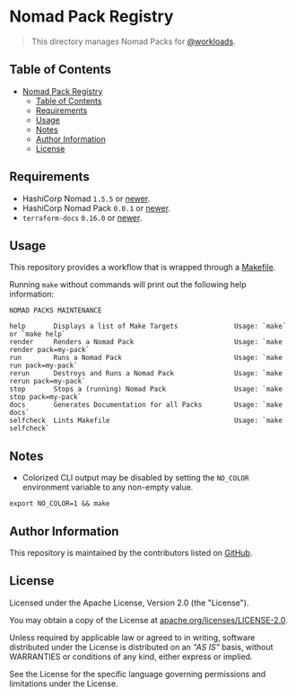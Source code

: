 # Nomad Pack Registry

> This directory manages Nomad Packs for [@workloads](https://github.com/workloads).

## Table of Contents

<!-- TOC -->
* [Nomad Pack Registry](#nomad-pack-registry)
  * [Table of Contents](#table-of-contents)
  * [Requirements](#requirements)
  * [Usage](#usage)
  * [Notes](#notes)
  * [Author Information](#author-information)
  * [License](#license)
<!-- TOC -->

## Requirements

* HashiCorp Nomad `1.5.5` or [newer](https://developer.hashicorp.com/nomad/downloads).
* HashiCorp Nomad Pack `0.0.1` or [newer](https://releases.hashicorp.com/nomad-pack/).
* `terraform-docs` `0.16.0` or [newer](https://terraform-docs.io/user-guide/installation/).

## Usage

This repository provides a workflow that is wrapped through a [Makefile](./Makefile).

Running `make` without commands will print out the following help information:

```text
NOMAD PACKS MAINTENANCE

help       Displays a list of Make Targets              Usage: `make` or `make help`
render     Renders a Nomad Pack                         Usage: `make render pack=my-pack`
run        Runs a Nomad Pack                            Usage: `make run pack=my-pack`
rerun      Destroys and Runs a Nomad Pack               Usage: `make rerun pack=my-pack`
stop       Stops a (running) Nomad Pack                 Usage: `make stop pack=my-pack`
docs       Generates Documentation for all Packs        Usage: `make docs`
selfcheck  Lints Makefile                               Usage: `make selfcheck`
```

## Notes

* Colorized CLI output may be disabled by setting the `NO_COLOR` environment variable to any non-empty value.

```shell
export NO_COLOR=1 && make
```

## Author Information

This repository is maintained by the contributors listed on [GitHub](https://github.com/workloads/nomad-pack-registry/graphs/contributors).

## License

Licensed under the Apache License, Version 2.0 (the "License").

You may obtain a copy of the License at [apache.org/licenses/LICENSE-2.0](http://www.apache.org/licenses/LICENSE-2.0).

Unless required by applicable law or agreed to in writing, software distributed under the License is distributed on an _"AS IS"_ basis, without WARRANTIES or conditions of any kind, either express or implied.

See the License for the specific language governing permissions and limitations under the License.
